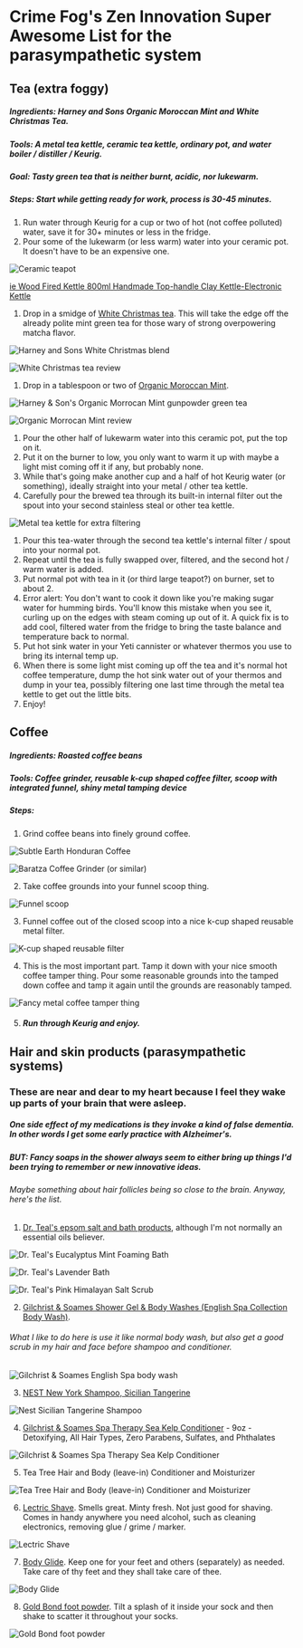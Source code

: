 # Crime Fog's Zen Innovation Super Awesome List for the parasympathetic system

## Tea (extra foggy)

##### Ingredients: Harney and Sons Organic Moroccan Mint and White Christmas Tea. 

##### Tools: A metal tea kettle, ceramic tea kettle, ordinary pot, and water boiler / distiller / Keurig. 

##### Goal: Tasty green tea that is neither burnt, acidic, nor lukewarm.

##### Steps: Start while getting ready for work, process is 30-45 minutes.  

1) Run water through Keurig for a cup or two of hot (not coffee polluted) water, save it for 30+ minutes or less in the fridge.
2) Pour some of the lukewarm (or less warm) water into your ceramic pot.  It doesn't have to be an expensive one. 

![Ceramic teapot](https://raw.githubusercontent.com/psychological-safety-yogis/InnovaZen/main/screenshots/ceramic-teapot.png)

[ie Wood Fired Kettle 800ml Handmade Top-handle Clay Kettle-Electronic Kettle](https://www.etsy.com/listing/1407575642/wood-fired-kettle-800ml-handmade-top)

1) Drop in a smidge of [White Christmas tea](https://www.harney.com/products/white-christmas).  This will take the edge off the already polite mint green tea for those wary of strong overpowering matcha flavor. 

![Harney and Sons White Christmas blend](https://raw.githubusercontent.com/psychological-safety-yogis/InnovaZen/main/screenshots/white-christmas-tea.png)

![White Christmas tea review](https://raw.githubusercontent.com/psychological-safety-yogis/InnovaZen/main/screenshots/white-christmas-tea-review.png)

1) Drop in a tablespoon or two of [Organic Moroccan Mint](https://www.harney.com/products/moroccan-mint). 

![Harney & Son's Organic Morrocan Mint gunpowder green tea](https://raw.githubusercontent.com/psychological-safety-yogis/InnovaZen/main/screenshots/organic-morrocan-mint-gunpowder-green-tea.png)

![Organic Morrocan Mint review](https://github.com/psychological-safety-yogis/InnovaZen/blob/main/screenshots/gunpowder-green-tea-review.png)

1) Pour the other half of lukewarm water into this ceramic pot, put the top on it.
2) Put it on the burner to low, you only want to warm it up with maybe a light mist coming off it if any, but probably none. 
3) While that's going make another cup and a half of hot Keurig water (or something), ideally straight into your metal / other tea kettle.
4) Carefully pour the brewed tea through its built-in internal filter out the spout into your second stainless steal or other tea kettle. 

![Metal tea kettle for extra filtering](https://raw.githubusercontent.com/psychological-safety-yogis/InnovaZen/main/screenshots/metal-teapot.png)

1) Pour this tea-water through the second tea kettle's internal filter / spout into your normal pot.  
2) Repeat until the tea is fully swapped over, filtered, and the second hot / warm water is added. 
3) Put normal pot with tea in it (or third large teapot?) on burner, set to about 2.  
4) Error alert: You don't want to cook it down like you're making sugar water for humming birds.  You'll know this mistake when you see it, curling up on the edges with steam coming up out of it.  A quick fix is to add cool, filtered water from the fridge to bring the taste balance and temperature back to normal.     
5) Put hot sink water in your Yeti cannister or whatever thermos you use to bring its internal temp up.
6) When there is some light mist coming up off the tea and it's normal hot coffee temperature, dump the hot sink water out of your thermos and dump in your tea, possibly filtering one last time through the metal tea kettle to get out the little bits.  
7) Enjoy! 



## Coffee

##### Ingredients: Roasted coffee beans

##### Tools: Coffee grinder, reusable k-cup shaped coffee filter, scoop with integrated funnel, shiny metal tamping device

##### Steps: 

1. Grind coffee beans into finely ground coffee.

![Subtle Earth Honduran Coffee](https://raw.githubusercontent.com/psychological-safety-yogis/InnovaZen/main/screenshots/subtle-earth-Honduran-coffee.png)

![Baratza Coffee Grinder (or similar)](https://raw.githubusercontent.com/psychological-safety-yogis/InnovaZen/main/screenshots/Baratza-coffee-grinder.png)

2. Take coffee grounds into your funnel scoop thing.

![Funnel scoop](https://raw.githubusercontent.com/psychological-safety-yogis/InnovaZen/main/screenshots/coffee-scoop.png)

3. Funnel coffee out of the closed scoop into a nice k-cup shaped reusable metal filter.

![K-cup shaped reusable filter](https://raw.githubusercontent.com/psychological-safety-yogis/InnovaZen/main/screenshots/coffee-filter.png)

4. This is the most important part.  Tamp it down with your nice smooth coffee tamper thing.  Pour some reasonable grounds into the tamped down coffee and tamp it again until the grounds are reasonably tamped. 

![Fancy metal coffee tamper thing](https://raw.githubusercontent.com/psychological-safety-yogis/InnovaZen/main/screenshots/coffee-tamper.png)

5. ##### Run through Keurig and enjoy.

##### 

## Hair and skin products (parasympathetic systems)

### These are near and dear to my heart because I feel they wake up parts of your brain that were asleep.  

##### One side effect of my medications is they invoke a kind of false dementia.  In other words I get some early practice with Alzheimer's. 

##### BUT: Fancy soaps in the shower always seem to either bring up things I'd been trying to remember or new innovative ideas.  

###### Maybe something about hair follicles being so close to the brain.  Anyway, here's the list. 

1. [Dr. Teal's epsom salt and bath products](https://www.target.com/b/dr-teal-s/-/N-4u9fy), although I'm not normally an essential oils believer.  

![Dr. Teal's Eucalyptus Mint Foaming Bath](https://raw.githubusercontent.com/psychological-safety-yogis/InnovaZen/main/screenshots/dr-teals-eucalyptus-mint.png)

![Dr. Teal's Lavender Bath](https://raw.githubusercontent.com/psychological-safety-yogis/InnovaZen/main/screenshots/dr-teals-lavender-bath.png)

![Dr. Teal's Pink Himalayan Salt Scrub](https://raw.githubusercontent.com/psychological-safety-yogis/InnovaZen/main/screenshots/dr-teals-pink-himalayan-scrub.png)

2. [Gilchrist & Soames Shower Gel & Body Washes (English Spa Collection Body Wash)](https://www.amazon.com/gp/product/B07CGC7Q9L).  

###### What I like to do here is use it like normal body wash, but also get a good scrub in my hair and face before shampoo and conditioner.

![Gilchrist & Soames English Spa body wash](https://raw.githubusercontent.com/psychological-safety-yogis/InnovaZen/main/screenshots/gilchrist-soames-english-spa.png)

3. [NEST New York Shampoo, Sicilian Tangerine](https://www.amazon.com/gp/product/B07P6BZKZ2/)

![Nest Sicilian Tangerine Shampoo](https://raw.githubusercontent.com/psychological-safety-yogis/InnovaZen/main/screenshots/nest-sicilian-tangerine-shampoo.png)

4. [Gilchrist & Soames Spa Therapy Sea Kelp Conditioner](https://www.amazon.com/gp/product/B0BZFPZ2L7/) - 9oz - Detoxifying, All Hair Types, Zero Parabens, Sulfates, and Phthalates 

![Gilchrist & Soames Spa Therapy Sea Kelp Conditioner](https://raw.githubusercontent.com/psychological-safety-yogis/InnovaZen/main/screenshots/gilchrist-soames-sea-spa-therapy-conditioner.png)

5. Tea Tree Hair and Body (leave-in) Conditioner and Moisturizer

![Tea Tree Hair and Body (leave-in) Conditioner and Moisturizer](https://raw.githubusercontent.com/psychological-safety-yogis/InnovaZen/main/screenshots/tea-tree-leave-in-conditioner.png)

6. [Lectric Shave](https://www.lectricshave.com/).  Smells great.  Minty fresh.  Not just good for shaving.  Comes in handy anywhere you need alcohol, such as cleaning electronics, removing glue / grime / marker. 

![Lectric Shave](https://raw.githubusercontent.com/psychological-safety-yogis/InnovaZen/main/screenshots/lectric-shave.png)

7. [Body Glide](https://www.amazon.com/BodyGlide-Original-Chafe-Chafing-Prevent/dp/B0CP32JJFX).  Keep one for your feet and others (separately) as needed.  Take care of thy feet and they shall take care of thee.

![Body Glide](https://raw.githubusercontent.com/psychological-safety-yogis/InnovaZen/main/screenshots/body-glide.png)

8. [Gold Bond foot powder](https://www.amazon.com/Gold-Bond-Maximum-Strength-Powder/dp/B074NBZWZM/).  Tilt a splash of it inside your sock and then shake to scatter it throughout your socks.

![Gold Bond foot powder](https://raw.githubusercontent.com/psychological-safety-yogis/InnovaZen/main/screenshots/gold-bond-foot-powder.png)
